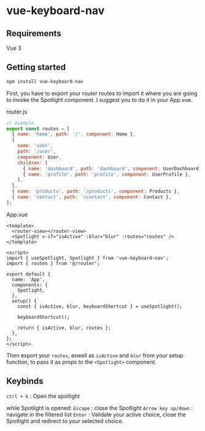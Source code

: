 # vue-keyboard-nav

## Requirements

Vue 3

## Getting started

```bash
npm install vue-keyboard-nav
```

First, you have to export your router routes to import it where you are going to invoke the Spotlight component. I suggest you to do it in your App.vue.

router.js

```javascript
// example
export const routes = [
  { name: 'home', path: '/', component: Home },
  {
    name: 'user',
    path: '/user',
    component: User,
    children: [
      { name: 'dashboard', path: 'dashboard', component: UserDashboard },
      { name: 'profile', path: 'profile', component: UserProfile },
    ],
  },
  { name: 'products', path: '/products', component: Products },
  { name: 'contact', path: '/contact', component: Contact },
];
```

App.vue

```Vue
<template>
  <router-view></router-view>
  <Spotlight v-if="isActive" :blur="blur" :routes="routes" />
</template>

<script>
import { useSpotlight, Spotlight } from 'vue-keyboard-nav';
import { routes } from '@/router';

export default {
  name: 'App',
  components: {
    Spotlight,
  },
  setup() {
    const { isActive, blur, keyboardShortcut } = useSpotlight();

    keyboardShortcut();

    return { isActive, blur, routes };
  },
};
</script>
```

Then export your `routes`, aswell as `isActive` and `blur` from your setup function, to pass it as props to the `<Spotlight>` component.

## Keybinds
`ctrl + k` : Open the spotlight

while Spotlight is opened: 
`Escape` : close the Spotlight
`Arrow key up/down` : navigate in the filtered list
`Enter` : Validate your active choice, close the Spotlight and redirect to your selected choice.
